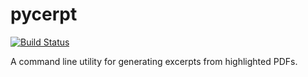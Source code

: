 # pycerpt

[![Build Status](https://travis-ci.org/MerlinB/pycerpt.svg?branch=master)](https://travis-ci.org/MerlinB/pycerpt)


A command line utility for generating excerpts from highlighted PDFs.
